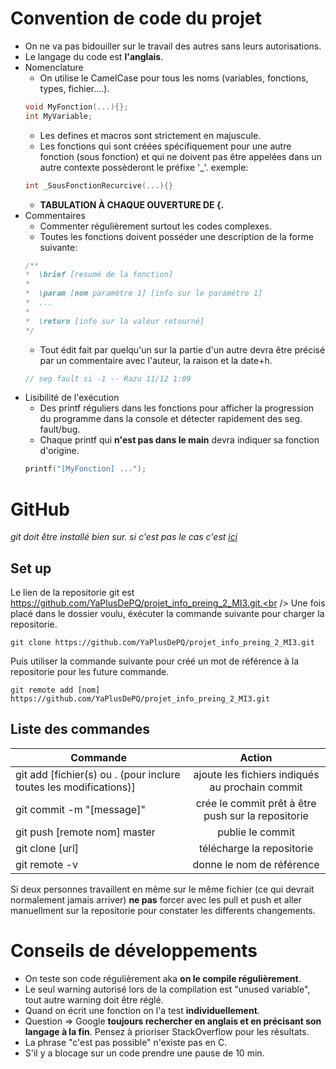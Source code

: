<!--








 /!\ Faire Ctrl-Maj-V /!\ 
 
 
 
 
 
 
 
 
 
 
 -->
# Convention de code du projet

* On ne va pas bidouiller sur le travail des autres sans leurs autorisations.
* Le langage du code est **l'anglais**.
* Nomenclature
    * On utilise le CamelCase pour tous les noms (variables, fonctions, types, fichier....).
    ```C
    void MyFonction(...){}; 
    int MyVariable;
    ```
    * Les defines et macros sont strictement en majuscule.
    * Les fonctions qui sont créées spécifiquement pour une autre fonction (sous fonction) et qui ne doivent pas être appelées dans un autre contexte 
    possèderont le préfixe '\_'. exemple: 
    ```C
    int _SousFonctionRecurcive(...){}
    ```
    * **TABULATION À CHAQUE OUVERTURE DE {.**
* Commentaires
    * Commenter régulièrement surtout les codes complexes.
    * Toutes les fonctions doivent posséder une description de la forme suivante:
    ```C
    /**
    *  \brief [resumé de la fonction]
    *
    *  \param [nom paramètre 1] [info sur le paramètre 1]
    *  ...
    *
    *  \return [info sur la valeur retourné]
    */
    ```
    * Tout édit fait par quelqu'un sur la partie d'un autre devra être précisé par un commentaire avec l'auteur, la raison et la date+h.
    ```C 
    // seg fault si -1 -- Razu 11/12 1:09
    ```
* Lisibilité de l'exécution
    * Des printf réguliers dans les fonctions pour afficher la progression du programme dans la console et détecter rapidement des seg. fault/bug.
    * Chaque printf qui **n'est pas dans le main** devra indiquer sa fonction d'origine. 
    ```C 
    printf("[MyFonction] ...");
    ```

# GitHub
_git doit être installé bien sur. si c'est pas le cas c'est [ici](https://git-scm.com/downloads)_

## Set up
Le lien de la repositorie git est https://github.com/YaPlusDePQ/projet_info_preing_2_MI3.git.<br />
Une fois placé dans le dossier voulu, éxécuter la commande suivante pour charger la repositorie.
```
git clone https://github.com/YaPlusDePQ/projet_info_preing_2_MI3.git
```
Puis utiliser la commande suivante pour créé un mot de référence à la repositorie pour les future commande.
```
git remote add [nom] https://github.com/YaPlusDePQ/projet_info_preing_2_MI3.git
```

## Liste des commandes 
    
| Commande  | Action |
| ------------- |:-------------:|
| git add [fichier(s) ou . (pour inclure toutes les modifications)] |ajoute les fichiers indiqués au prochain commit |
| git commit -m "[message]" | crée le commit prêt à être push sur la repositorie |
| git push [remote nom] master | publie le commit |
| git clone [url] | télécharge la repositorie |
| git remote -v | donne le nom de référence |

Si deux personnes travaillent en même sur le même fichier (ce qui devrait normalement jamais arriver) **ne pas** forcer avec les pull et push et aller manuellment sur la repositorie pour constater les differents changements. 

# Conseils de développements

* On teste son code régulièrement aka **on le compile régulièrement**.
* Le seul warning autorisé lors de la compilation est "unused variable", tout autre warning doit être réglé.
* Quand on écrit une fonction on l'a test **individuellement**.
* Question => Google **toujours rechercher en anglais et en précisant son langage à la fin**. Pensez à prioriser StackOverflow pour les résultats.
* La phrase "c'est pas possible" n'existe pas en C.
* S'il y a blocage sur un code prendre une pause de 10 min.